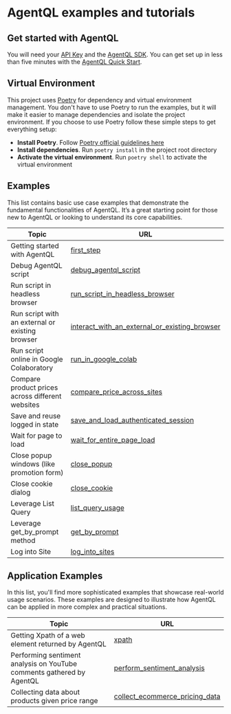 # AgentQL examples and tutorials

## Get started with AgentQL

You will need your [API Key](https://dev.agentql.com/) and the [AgentQL SDK](https://docs.agentql.com/installation/sdk-installation). You can get set up in less than five minutes with the [AgentQL Quick Start](https://docs.agentql.com/quick-start).

## Virtual Environment

This project uses [Poetry](https://python-poetry.org/docs/) for dependency and virtual environment management.
You don't have to use Poetry to run the examples, but it will make it easier to manage dependencies and isolate the project environment.
If you choose to use Poetry follow these simple steps to get everything setup:

- **Install Poetry**. Follow [Poetry official guidelines here](https://python-poetry.org/docs/#installing-with-the-official-installer)
- **Install dependencies**. Run `poetry install` in the project root directory
- **Activate the virtual environment**. Run `poetry shell` to activate the virtual environment

## Examples

This list contains basic use case examples that demonstrate the fundamental functionalities of AgentQL. It’s a great starting point for those new to AgentQL or looking to understand its core capabilities.

| Topic                                            | URL                                                                                                                                                     |
| ------------------------------------------------ | ------------------------------------------------------------------------------------------------------------------------------------------------------- |
| Getting started with AgentQL                     | [first_step](https://github.com/tinyfish-io/fish-tank/tree/main/examples/first_steps)                                                                   |
| Debug AgentQL script                             | [debug_agentql_script](https://github.com/tinyfish-io/fish-tank/tree/main/examples/debug_script)                                                        |
| Run script in headless browser                   | [run_script_in_headless_browser](https://github.com/tinyfish-io/fish-tank/tree/main/examples/run_script_in_headless_browser)                            |
| Run script with an external or existing browser  | [interact_with_an_external_or_existing_browser](https://github.com/tinyfish-io/fish-tank/tree/main/examples/interact_with_external_or_existing_browser) |
| Run script online in Google Colaboratory         | [run_in_google_colab](./examples/run_script_online_in_google_colab)                                                                                     |
| Compare product prices across different websites | [compare_price_across_sites](https://github.com/tinyfish-io/fish-tank/tree/main/examples/compare_product_prices)                                        |
| Save and reuse logged in state                   | [save_and_load_authenticated_session](https://github.com/tinyfish-io/fish-tank/tree/main/examples/save_and_load_authenticated_session)                  |
| Wait for page to load                            | [wait_for_entire_page_load](https://github.com/tinyfish-io/fish-tank/tree/main/examples/wait_for_entire_page_load)                                      |
| Close popup windows (like promotion form)        | [close_popup](https://github.com/tinyfish-io/fish-tank/tree/main/examples/close_popup)                                                                  |
| Close cookie dialog                              | [close_cookie](https://github.com/tinyfish-io/fish-tank/tree/main/examples/close_cookie_dialog)                                                         |
| Leverage List Query                              | [list_query_usage](https://github.com/tinyfish-io/fish-tank/tree/main/examples/list_query_usage)                                                        |
| Leverage get_by_prompt method                    | [get_by_prompt](https://github.com/tinyfish-io/fish-tank/tree/main/examples/get_by_prompt)                                                              |
| Log into Site                                    | [log_into_sites](https://github.com/tinyfish-io/fish-tank/tree/main/examples/log_into_sites)                                                            |

## Application Examples

In this list, you'll find more sophisticated examples that showcase real-world usage scenarios. These examples are designed to illustrate how AgentQL can be applied in more complex and practical situations.

| Topic                                                                 | URL                                                                                                                                      |
| --------------------------------------------------------------------- | ---------------------------------------------------------------------------------------------------------------------------------------- |
| Getting Xpath of a web element returned by AgentQL                    | [xpath](https://github.com/tinyfish-io/fish-tank/tree/main/application_examples/xpath)                                                   |
| Performing sentiment analysis on YouTube comments gathered by AgentQL | [perform_sentiment_analysis](https://github.com/tinyfish-io/fish-tank/tree/main/application_examples/perform_sentiment_analysis)         |
| Collecting data about products given price range                      | [collect_ecommerce_pricing_data](https://github.com/tinyfish-io/fish-tank/tree/main/application_examples/collect_ecommerce_pricing_data) |
